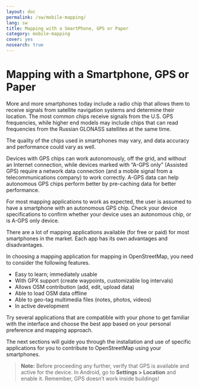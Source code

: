 ```yaml
---
layout: doc
permalink: /sw/mobile-mapping/
lang: sw
title: Mapping with a SmartPhone, GPS or Paper
category: mobile-mapping
cover: yes
nosearch: true
---
```


Mapping with a Smartphone, GPS or Paper
=============================

More and more smartphones today include a radio chip that allows them to
receive signals from satellite navigation systems and determine their
location. The most common chips receive signals from the U.S. GPS
frequencies, while higher end models may include chips that can read
frequencies from the Russian GLONASS satellites at the same time.

The quality of the chips used in smartphones may vary, and data accuracy
and performance could vary as well.

Devices with GPS chips can work autonomously, off the grid, and without
an Internet connection, while devices marked with “A-GPS only” (Assisted
GPS) require a network data connection (and a mobile signal from a
telecommunications company) to work correctly. A-GPS data can help
autonomous GPS chips perform better by pre-caching data for better
performance.

For most mapping applications to work as expected, the user is assumed
to have a smartphone with an autonomous GPS chip. Check your device
specifications to confirm whether your device uses an autonomous chip,
or is A-GPS only device.

There are a lot of mapping applications available (for free or paid) for
most smartphones in the market. Each app has its own advantages and
disadvantages.

In choosing a mapping application for mapping in OpenStreetMap, you need
to consider the following features.

-   Easy to learn; immediately usable
-   With GPX support (create waypoints, customizable log intervals)
-   Allows OSM contribution (add, edit, upload data)
-   Able to load OSM data offline
-   Able to geo-tag multimedia files (notes, photos, videos)
-   In active development

Try several applications that are compatible with your phone to get
familiar with the interface and choose the best app based on your
personal preference and mapping approach.

<!-- Commenting for now since tables doesn't look very nice!

Recommended Applications for Smartphones / PDAs
-----------------------------------------------------

| Application      | Usage  | Android  | Blackberry | iOS     | Windows |
| ---------------- | :----: | :------: | :--------: | :-----: | :-----: |
| Geopaparazzi     | m      | O        |            |         |         |
| GPS Essentials   | m      | O        |            |         |         |
| MapZen           | m:p    | O        |            | O       |         |
| Open GPS Tracker | m      | O        |            |         |         |
| OruxMaps         | m      | O        |            |         |         |
| OSMAnd           | m:n:p  | O        | O          | D       |         |
| OSMTracker       | m      | O        |            |         | O       |
| Vespucci         | m:f    | O        |            |         |         |

O - supported, D - under development, m - mapping, n - navigation, p - POI editor, f - full editor

-->

The next sections will guide you through the installation and use of specific applications
for you to contribute to OpenStreetMap using your smartphones.

>   **Note:** Before proceeding any further, verify that GPS is available and
>   active for the device. In Android, go to **Settings \> Location** and enable it.
>   Remember, GPS doesn’t work inside buildings!

